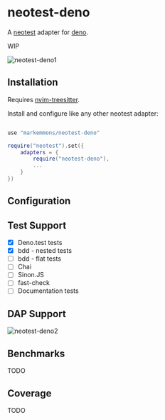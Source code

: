 # neotest-deno

A [neotest](https://github.com/rcarriga/neotest) adapter for [deno](https://deno.land/).

WIP

![neotest-deno1](https://user-images.githubusercontent.com/21696951/206565569-3d7b6489-da56-42e3-bf72-9b2599dc3a30.gif)


## Installation

Requires [nvim-treesitter](https://github.com/nvim-treesitter/nvim-treesitter).

Install and configure like any other neotest adapter:

```lua

use "markemmons/neotest-deno"

require("neotest").set({
	adapters = {
		require("neotest-deno"),
		...
	}
})
```

## Configuration

## Test Support

- [x] Deno.test tests
- [x] bdd - nested tests
- [ ] bdd - flat tests
- [ ] Chai
- [ ] Sinon.JS
- [ ] fast-check
- [ ] Documentation tests

## DAP Support

![neotest-deno2](https://user-images.githubusercontent.com/21696951/206565583-e7c0696d-6183-4652-af18-aa74775ecb97.gif)

## Benchmarks

TODO

## Coverage

TODO
